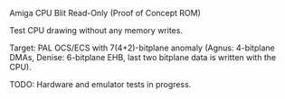 Amiga CPU Blit Read-Only (Proof of Concept ROM)

Test CPU drawing without any memory writes.

Target: PAL OCS/ECS with 7(4+2)-bitplane anomaly
(Agnus: 4-bitplane DMAs, Denise: 6-bitplane EHB,
last two bitplane data is written with the CPU).

TODO: Hardware and emulator tests in progress.

